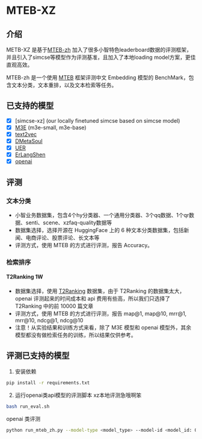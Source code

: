 # MTEB-XZ

## 介绍

METB-XZ 是基于[MTEB-zh](https://huggingface.co/moka-ai/m3e-base) 加入了很多小智特色leaderboard数据的评测框架，并且引入了simcse等模型作为评测基准，且加入了本地loading model方案，更佳直观高效。

MTEB-zh 是一个使用 [MTEB](https://github.com/embeddings-benchmark/mteb) 框架评测中文 Embedding 模型的 BenchMark，包含文本分类，文本重排，以及文本检索等任务。


## 已支持的模型
- [x] [simcse-xz] (our locally finetuned simcse based on simcse model)
- [x] [M3E](https://huggingface.co/moka-ai/m3e-base) (m3e-small, m3e-base)
- [x] [text2vec](https://github.com/shibing624/text2vec)
- [x] [DMetaSoul](https://huggingface.co/DMetaSoul/sbert-chinese-general-v2)
- [x] [UER](https://huggingface.co/uer/sbert-base-chinese-nli)
- [x] [ErLangShen](https://huggingface.co/IDEA-CCNL/Erlangshen-SimCSE-110M-Chinese)
- [x] [openai](https://openai.com/blog/new-and-improved-embedding-model)

## 评测

### 文本分类

- 小智业务数据集，包含4个hy分类器、一个通用分类器、3个qq数据、1个qr数据、senti、scene、xzfaq-quality数据等
- 数据集选择，选择开源在 HuggingFace 上的 6 种文本分类数据集，包括新闻、电商评论、股票评论、长文本等
- 评测方式，使用 MTEB 的方式进行评测，报告 Accuracy。


### 检索排序

#### T2Ranking 1W

- 数据集选择，使用 [T2Ranking](https://github.com/THUIR/T2Ranking/tree/main) 数据集，由于 T2Ranking 的数据集太大，openai 评测起来的时间成本和 api 费用有些高，所以我们只选择了 T2Ranking 中的前 10000 篇文章
- 评测方式，使用 MTEB 的方式进行评测，报告 map@1, map@10, mrr@1, mrr@10, ndcg@1, ndcg@10
- 注意！从实验结果和训练方式来看，除了 M3E 模型和 openai 模型外，其余模型都没有做检索任务的训练，所以结果仅供参考。



## 评测已支持的模型

1. 安装依赖
```bash
pip install -r requirements.txt
```
2. 运行openai类api模型的评测脚本
xz本地评测急哦啊笨
```bash
bash run_eval.sh
```

openai 类评测
```bash
python run_mteb_zh.py --model-type <model_type> --model-id <model_id: Optional>
```
